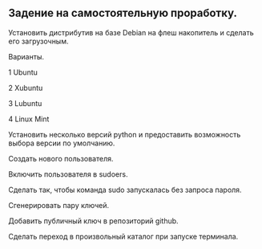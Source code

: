 ## Задение на самостоятельную проработку.

Установить дистрибутив на базе Debian  на флеш накопитель и сделать его загрузочным.

Варианты.

1 Ubuntu

2 Xubuntu

3 Lubuntu

4 Linux Mint


Установить несколько версий python и предоставить возможность выбора версии по умолчанию.

Создать нового пользователя.

Включить пользователя в sudoers.

Сделать так, чтобы команда sudo запускалась без запроса пароля.

Сгенерировать пару ключей.

Добавить публичный ключ в репозиторий github.

Сделать переход в произвольный каталог при запуске терминала.


